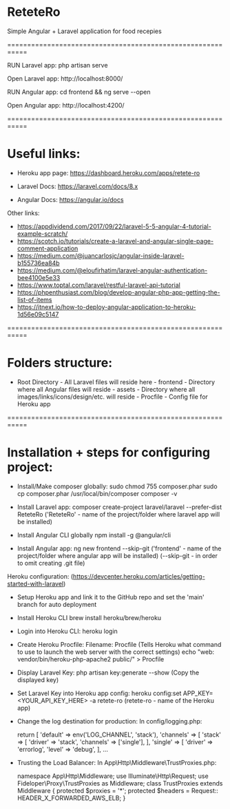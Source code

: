 # ReteteRo

Simple Angular + Laravel application for food recepies

===========================================================




RUN Laravel app:
	php artisan serve

Open Laravel app:
	http://localhost:8000/




RUN Angular app:
	cd frontend && ng serve --open

Open Angular app:
	http://localhost:4200/



===========================================================


# Useful links:

- Heroku app page: https://dashboard.heroku.com/apps/retete-ro

- Laravel Docs: https://laravel.com/docs/8.x
- Angular Docs: https://angular.io/docs

Other links:
- https://appdividend.com/2017/09/22/laravel-5-5-angular-4-tutorial-example-scratch/
- https://scotch.io/tutorials/create-a-laravel-and-angular-single-page-comment-application
- https://medium.com/@juancarlosjc/angular-inside-laravel-b155736ea84b
- https://medium.com/@eloufirhatim/laravel-angular-authentication-bee4100e5e33
- https://www.toptal.com/laravel/restful-laravel-api-tutorial
- https://phpenthusiast.com/blog/develop-angular-php-app-getting-the-list-of-items
- https://itnext.io/how-to-deploy-angular-application-to-heroku-1d56e09c5147




===========================================================

# Folders structure:

- Root Directory - All Laravel files will reside here
				 - frontend - Directory where all Angular files will reside
				 - assets   - Directory where all images/links/icons/design/etc. will reside
				 - Procfile - Config file for Heroku app




===========================================================

# Installation + steps for configuring project:


- Install/Make composer globally:
	sudo chmod 755 composer.phar
	sudo cp composer.phar /usr/local/bin/composer
	composer -v



- Install Laravel app:
	composer create-project laravel/laravel --prefer-dist ReteteRo
	('ReteteRo' - name of the project/folder where laravel app will be installed)



- Install Angular CLI globally
	npm install -g @angular/cli



- Install Angular app:
	ng new frontend --skip-git
	('frontend' - name of the project/folder where angular app will be installed)
	(--skip-git - in order to omit creating .git file)



Heroku configuration:
(https://devcenter.heroku.com/articles/getting-started-with-laravel)

- Setup Heroku app and link it to the GitHub repo and set the 'main' branch for auto deployment



- Install Heroku CLI
	brew install heroku/brew/heroku



- Login into Heroku CLI:
	heroku login



- Create Heroku Procfile:
	Filename: Procfile
	(Tells Heroku what command to use to launch the web server with the correct settings)
	echo "web: vendor/bin/heroku-php-apache2 public/" > Procfile



- Display Laravel Key:
	php artisan key:generate --show
	(Copy the displayed key)



- Set Laravel Key into Heroku app config:
	heroku config:set APP_KEY=<YOUR_API_KEY_HERE> -a retete-ro
	(retete-ro - name of the Heroku app)



- Change the log destination for production:
	In config/logging.php:

	return [
		'default' => env('LOG_CHANNEL', 'stack'),
		'channels' => [
			'stack' => [
				'driver' => 'stack',
				'channels' => ['single'],
			],
			'single' => [
				'driver' => 'errorlog',
				'level' => 'debug',
			],
		...


- Trusting the Load Balancer:
	In App\Http\Middleware\TrustProxies.php:

	namespace App\Http\Middleware;
	use Illuminate\Http\Request;
	use Fideloper\Proxy\TrustProxies as Middleware;
	class TrustProxies extends Middleware
	{
		protected $proxies = '*';
		protected $headers = Request:: HEADER_X_FORWARDED_AWS_ELB;
	}










































